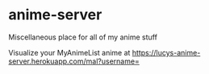 # anime-server
Miscellaneous place for all of my anime stuff

Visualize your MyAnimeList anime at https://lucys-anime-server.herokuapp.com/mal?username=<YOUR MAL USERNAME HERE>
